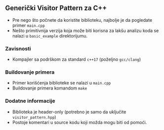 ## Generički Visitor Pattern za C++

- Pre nego što počnete da koristite biblioteku, najbolje je da pogledate primer `main.cpp`
- Nešto primitivnija verzija koja može biti korisna za lakšu analizu koda se nalazi u `basic_example` direktorijumu.

### Zavisnosti

- Kompajler sa podrškom za standard `c++17` (poželjno `gcc/clang`)

### Buildovanje primera

- Primer korišćenja biblioteke se nalazi u `main.cpp`
- Buildovanje primera komandom `make`

### Dodatne informacije

- Biblioteka je header-only (potrebno je samo da uključite `visitor_pattern.hpp`)
- Postoje komentari u source kodu koji možda mogu biti od pomoći.
